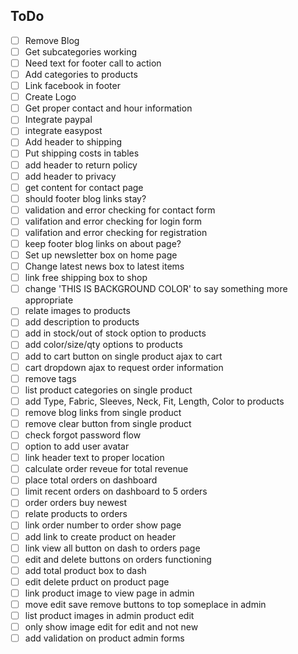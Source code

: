 ## ToDo

- [ ] Remove Blog
- [ ] Get subcategories working
- [ ] Need text for footer call to action
- [ ] Add categories to products
- [ ] Link facebook in footer
- [ ] Create Logo
- [ ] Get proper contact and hour information
- [ ] Integrate paypal
- [ ] integrate easypost
- [ ] Add header to shipping
- [ ] Put shipping costs in tables
- [ ] add header to return policy
- [ ] add header to privacy
- [ ] get content for contact page
- [ ] should footer blog links stay?
- [ ] validation and error checking for contact form
- [ ] valifation and error checking for login form
- [ ] valifation and error checking for registration
- [ ] keep footer blog links on about page?
- [ ] Set up newsletter box on home page
- [ ] Change latest news box to latest items
- [ ] link free shipping box to shop
- [ ] change 'THIS IS BACKGROUND COLOR' to say something more appropriate
- [ ] relate images to products
- [ ] add description to products
- [ ] add in stock/out of stock option to products
- [ ] add color/size/qty options to products
- [ ] add to cart button on single product ajax to cart
- [ ] cart dropdown ajax to request order information
- [ ] remove tags
- [ ] list product categories on single product
- [ ] add Type, Fabric,  Sleeves, Neck, Fit, Length, Color to products
- [ ] remove blog links from single product
- [ ] remove clear button from single product
- [ ] check forgot password flow
- [ ] option to add user avatar
- [ ] link header text to proper location
- [ ] calculate order reveue for total revenue
- [ ] place total orders on dashboard
- [ ] limit recent orders on dashboard to 5 orders
- [ ] order orders buy newest
- [ ] relate products to orders
- [ ] link order number to order show page
- [ ] add link to create product on header
- [ ] link view all button on dash to orders page
- [ ] edit and delete buttons on orders functioning
- [ ] add total product box to dash
- [ ] edit delete prduct on product page
- [ ] link product image to view page in admin
- [ ] move edit save remove buttons to top someplace in admin
- [ ] list product images in admin product edit
- [ ] only show image edit for edit and not new
- [ ] add validation on product admin forms
